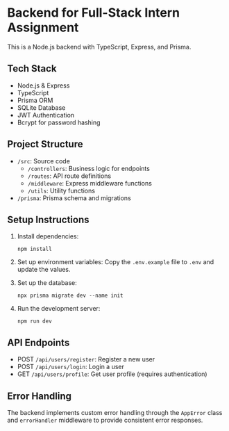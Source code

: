 # Backend for Full-Stack Intern Assignment

This is a Node.js backend with TypeScript, Express, and Prisma.

## Tech Stack

- Node.js & Express
- TypeScript
- Prisma ORM
- SQLite Database
- JWT Authentication
- Bcrypt for password hashing

## Project Structure

- `/src`: Source code
  - `/controllers`: Business logic for endpoints
  - `/routes`: API route definitions
  - `/middleware`: Express middleware functions
  - `/utils`: Utility functions
- `/prisma`: Prisma schema and migrations

## Setup Instructions

1. Install dependencies:
   ```
   npm install
   ```

2. Set up environment variables:
   Copy the `.env.example` file to `.env` and update the values.

3. Set up the database:
   ```
   npx prisma migrate dev --name init
   ```

4. Run the development server:
   ```
   npm run dev
   ```

## API Endpoints

- POST `/api/users/register`: Register a new user
- POST `/api/users/login`: Login a user
- GET `/api/users/profile`: Get user profile (requires authentication)

## Error Handling

The backend implements custom error handling through the `AppError` class and `errorHandler` middleware to provide consistent error responses.

